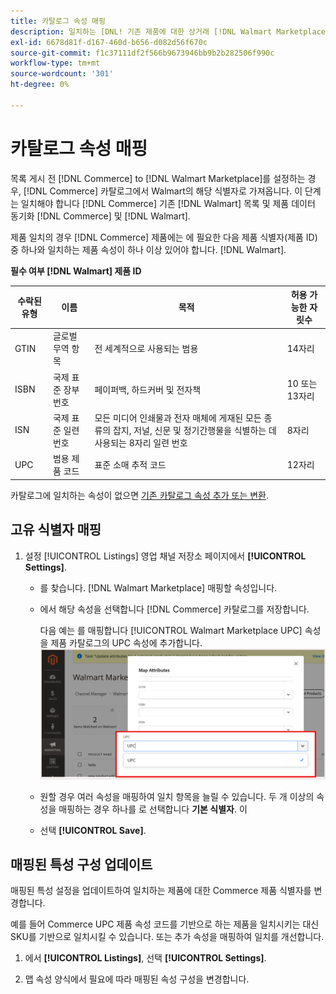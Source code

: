 ```yaml
---
title: 카탈로그 속성 매핑
description: 일치하는 [DNL! 기존 제품에 대한 상거래 [!DNL Walmart Marketplace] 목록 및 데이터 동기화 [!DNL Channel Manager] 및 [!DNL Walmart].
exl-id: 6678d81f-d167-460d-b656-d082d56f670c
source-git-commit: f1c37111df2f566b9673946bb9b2b282506f990c
workflow-type: tm+mt
source-wordcount: '301'
ht-degree: 0%

---
```


# 카탈로그 속성 매핑

목록 게시 전 [!DNL Commerce] to [!DNL Walmart Marketplace]를 설정하는 경우, [!DNL Commerce] 카탈로그에서 Walmart의 해당 식별자로 가져옵니다.
이 단계는 일치해야 합니다 [!DNL Commerce] 기존 [!DNL Walmart] 목록 및 제품 데이터 동기화 [!DNL Commerce] 및 [!DNL Walmart].

제품 일치의 경우 [!DNL Commerce] 제품에는 에 필요한 다음 제품 식별자(제품 ID) 중 하나와 일치하는 제품 속성이 하나 이상 있어야 합니다. [!DNL Walmart].

**필수 여부 [!DNL Walmart] 제품 ID**

| **수락된 유형** | **이름** | **목적** | **허용 가능한 자릿수** |
|-------------------|--------------------------------------|--------------------------------------------------------------------------------------------------------------------------------------------------|-----------------------|
| GTIN | 글로벌 무역 항목 | 전 세계적으로 사용되는 범용 | 14자리 |
| ISBN | 국제 표준 장부 번호 | 페이퍼백, 하드커버 및 전자책 | 10 또는 13자리 |
| ISN | 국제 표준 일련 번호 | 모든 미디어 인쇄물과 전자 매체에 게재된 모든 종류의 잡지, 저널, 신문 및 정기간행물을 식별하는 데 사용되는 8자리 일련 번호 | 8자리 |
| UPC | 범용 제품 코드 | 표준 소매 추적 코드 | 12자리 |

카탈로그에 일치하는 속성이 없으면 [기존 카탈로그 속성 추가 또는 변환](https://docs.magento.com/user-guide/catalog/product-attributes.html).

## 고유 식별자 매핑

1. 설정 [!UICONTROL Listings] 영업 채널 저장소 페이지에서 **[!UICONTROL Settings]**.

   - 를 찾습니다. [!DNL Walmart Marketplace] 매핑할 속성입니다.

   - 에서 해당 속성을 선택합니다 [!DNL Commerce] 카탈로그를 저장합니다.

      다음 예는 를 매핑합니다 [!UICONTROL Walmart Marketplace UPC] 속성을 제품 카탈로그의 UPC 속성에 추가합니다.
   ![제품 일치 기준에 대한 특성 매핑](assets/products-map-attributes-for-match.png)
   - 원할 경우 여러 속성을 매핑하여 일치 항목을 늘릴 수 있습니다. 두 개 이상의 속성을 매핑하는 경우 하나를 로 선택합니다 **기본 식별자**. 이

   - 선택 **[!UICONTROL Save]**.


## 매핑된 특성 구성 업데이트

매핑된 특성 설정을 업데이트하여 일치하는 제품에 대한 Commerce 제품 식별자를 변경합니다.

예를 들어 Commerce UPC 제품 속성 코드를 기반으로 하는 제품을 일치시키는 대신 SKU를 기반으로 일치시킬 수 있습니다. 또는 추가 속성을 매핑하여 일치를 개선합니다.

1. 에서 **[!UICONTROL Listings]**, 선택 **[!UICONTROL Settings]**.

1. 맵 속성 양식에서 필요에 따라 매핑된 속성 구성을 변경합니다.

